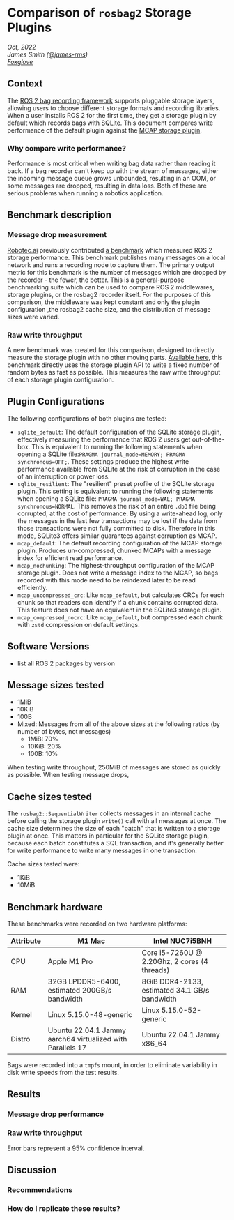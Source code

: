 # Comparison of `rosbag2` Storage Plugins

_Oct, 2022_  
_James Smith ([@james-rms](https://github.com/james-rms))_  
_[Foxglove](https://foxglove.dev)_

## Context

The [ROS 2 bag recording framework](https://github.com/ros2/rosbag2) supports pluggable storage layers, allowing users to choose different storage formats and recording libraries. When a user installs ROS 2 for the first time, they get a storage plugin by default which records bags with [SQLite](https://sqlite.org). This document compares write performance of the default plugin against the [MCAP storage plugin](https://github.com/ros-tooling/rosbag2_storage_mcap).

### Why compare write performance?

Performance is most critical when writing bag data rather than reading it back. If a bag recorder can't keep up with the stream of messages, either the incoming message queue grows unbounded, resulting in an OOM, or some messages are dropped, resulting in data loss. Both of these are serious problems when running a robotics application.

## Benchmark description

### Message drop measurement

[Robotec.ai](https://robotec.ai) previously contributed [a benchmark](https://github.com/ros2/rosbag2/tree/rolling/rosbag2_performance/rosbag2_performance_benchmarking) which measured ROS 2 storage performance. This benchmark publishes many messages on a local network and runs a recording node to capture them. The primary output metric for this benchmark is the number of messages which are dropped by the recorder - the fewer, the better. This is a general-purpose benchmarking suite which can be used to compare ROS 2 middlewares, storage plugins, or the rosbag2 recorder itself. For the purposes of this comparison, the middleware was kept constant and only the plugin configuration ,the rosbag2 cache size, and the distribution of message sizes were varied.

### Raw write throughput

A new benchmark was created for this comparison, designed to directly measure the storage plugin with no other moving parts. [Available here](https://github.com/james-rms/rosbag2/tree/jrms/plugin-comparison/rosbag2_performance/rosbag2_storage_plugin_comparison), this benchmark directly uses the storage plugin API to write a fixed number of random bytes as fast as possible. This measures the raw write throughput of each storage plugin configuration.

## Plugin Configurations

The following configurations of both plugins are tested:

- `sqlite_default`: The default configuration of the SQLite storage plugin, effectively measuring the performance that ROS 2 users get out-of-the-box. This is equivalent to running the following statements when opening a SQLite file:`PRAGMA journal_mode=MEMORY; PRAGMA synchronous=OFF;`. These settings produce the highest write performance available from SQLite at the risk of corruption in the case of an interruption or power loss.
- `sqlite_resilient`: The "resilient" preset profile of the SQLite storage plugin. This setting is equivalent to running the following statements when opening a SQLite file: `PRAGMA journal_mode=WAL; PRAGMA synchronous=NORMAL`. This removes the risk of an entire `.db3` file being corrupted, at the cost of performance. By using a write-ahead log, only the messages in the last few transactions may be lost if the data from those transactions were not fully committed to disk. Therefore in this mode, SQLite3 offers similar guarantees against corruption as MCAP.
- `mcap_default`: The default recording configuration of the MCAP storage plugin. Produces un-compressed, chunked MCAPs with a message index for efficient read performance.
- `mcap_nochunking`: The highest-throughput configuration of the MCAP storage plugin. Does not write a message index to the MCAP, so bags recorded with this mode need to be reindexed later to be read efficiently.
- `mcap_uncompressed_crc`: Like `mcap_default`, but calculates CRCs for each chunk so that readers can identify if a chunk contains corrupted data. This feature does not have an equivalent in the SQLite3 storage plugin.
- `mcap_compressed_nocrc`: Like `mcap_default`, but compressed each chunk with `zstd` compression on default settings.

## Software Versions

- list all ROS 2 packages by version

## Message sizes tested

- 1MiB
- 10KiB
- 100B
- Mixed: Messages from all of the above sizes at the following ratios (by number of bytes, not messages)
  - 1MiB: 70%
  - 10KiB: 20%
  - 100B: 10%

When testing write throughput, 250MiB of messages are stored as quickly as possible. When testing message drops,

## Cache sizes tested

The `rosbag2::SequentialWriter` collects messages in an internal cache before calling the storage plugin `write()` call with all messages at once. The cache size determines the size of each "batch" that is written to a storage plugin at once. This matters in particular for the SQLite storage plugin, because each batch constitutes a SQL transaction, and it's generally better for write performance to write many messages in one transaction.

Cache sizes tested were:

- 1KiB
- 10MiB

## Benchmark hardware

These benchmarks were recorded on two hardware platforms:

| Attribute | M1 Mac | Intel NUC7i5BNH |
| --- | --- | --- |
| CPU | Apple M1 Pro | Core i5-7260U @ 2.20Ghz, 2 cores (4 threads) |
| RAM | 32GB LPDDR5-6400, estimated 200GB/s bandwidth | 8GiB DDR4-2133, estimated 34.1 GB/s bandwidth |
| Kernel | Linux 5.15.0-48-generic | Linux 5.15.0-52-generic |
| Distro | Ubuntu 22.04.1 Jammy aarch64 virtualized with Parallels 17 | Ubuntu 22.04.1 Jammy x86_64 |

Bags were recorded into a `tmpfs` mount, in order to eliminate variability in disk write speeds from the test results.

## Results

### Message drop performance

### Raw write throughput

Error bars represent a 95% confidence interval.

## Discussion

### Recommendations

### How do I replicate these results?
